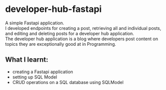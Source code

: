 # developer-hub-fastapi
A simple Fastapi application.<br>
I developed endpoints for creating a post, retrieving all and individual posts, and editing and deleting posts for a developer hub application.<br>
The developer hub application is a blog where developers post content on topics they are exceptionally good at in Programming.

 ## What I learnt:
 - creating a Fastapi application
 - setting up SQL Model
 - CRUD operations on a SQL database using SQLModel
